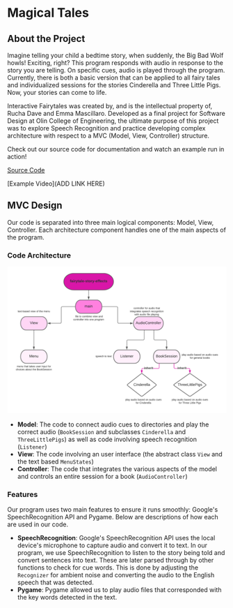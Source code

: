 # Magical Tales

## About the Project
Imagine telling your child a bedtime story, when suddenly, the Big Bad Wolf howls! Exciting, right? This program responds with audio in response to the story you are telling. On specific cues, audio is played through the program. Currently, there is both a basic version that can be applied to all fairy tales and individualized sessions for the stories Cinderella and Three Little Pigs. Now, your stories can come to life.

Interactive Fairytales was created by, and is the intellectual property of, Rucha Dave and Emma Mascillaro. Developed as a final project for Software
Design at Olin College of Engineering, the ultimate purpose of this project was to explore Speech Recognition and practice developing complex architecture with respect to a MVC (Model, View, Controller) structure.

Check out our source code for documentation and watch an example run in action!

[Source Code](https://github.com/olincollege/fairytale-sound-effects)

[Example Video](ADD LINK HERE)

## MVC Design

Our code is separated into three main logical components: Model, View, Controller. Each architecture component handles one of the main aspects of the program.

### Code Architecture

![Class Diagram](class_diagram.png)

- **Model**: 
  The code to connect audio cues to directories and play the correct audio (`BookSession` and subclasses `Cinderella` and `ThreeLittlePigs`) as well as code involving speech recognition (`Listener`)
- **View**:
  The code involving an user interface (the abstract class `View` and the text based `MenuStates`)
- **Controller**: 
  The code that integrates the various aspects of the model and controls an entire session for a book (`AudioController`)

### Features

Our program uses two main features to ensure it runs smoothly: Google's SpeechRecognition API and Pygame. Below are descriptions of how each are used in our code. 

- **SpeechRecognition**: Google's SpeechRecognition API uses the local device's microphone to capture audio and convert it to text. In our program, we use SpeechRecognition to listen to the story being told and convert sentences into text. These are later parsed through by other functions to check for cue words. This is done by adjusting the `Recognizer` for ambient noise and converting the audio to the English speech that was detected.
- **Pygame**: Pygame allowed us to play audio files that corresponded with the key words detected in the text. 
